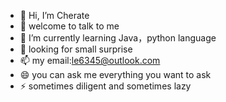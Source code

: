 - 👋 Hi, I’m Cherate
- 👀 welcome to talk to me
- 🌱 I’m currently learning Java，python language
- 💞️ looking for small surprise
- 📫 my email:le6345@outlook.com
- 😄 you can ask me everything you want to ask
- ⚡ sometimes diligent and sometimes lazy

<!---
Cherate-star/Cherate-star is a ✨ special ✨ repository because its `README.md` (this file) appears on your GitHub profile.
You can click the Preview link to take a look at your changes.
--->
